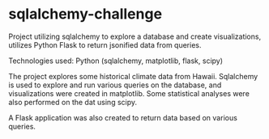 # sqlalchemy-challenge

Project utilizing sqlalchemy to explore a database and create visualizations, utilizes Python Flask to return jsonified data from queries.

Technologies used: Python (sqlalchemy, matplotlib, flask, scipy)

The project explores some historical climate data from Hawaii. Sqlalchemy is used to explore and run various queries on the database, and visualizations were created
in matplotlib. Some statistical analyses were also performed on the dat using scipy.

A Flask application was also created to return data based on various queries.

